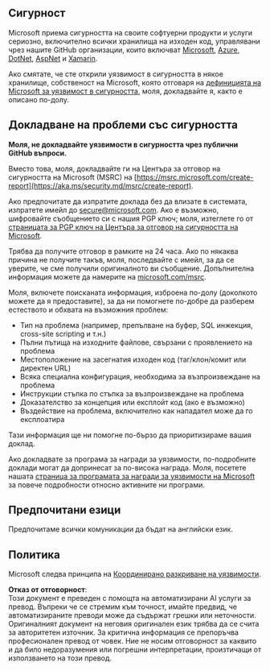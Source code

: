 ## Сигурност

Microsoft приема сигурността на своите софтуерни продукти и услуги сериозно, включително всички хранилища на изходен код, управлявани чрез нашите GitHub организации, които включват [Microsoft](https://github.com/Microsoft), [Azure](https://github.com/Azure), [DotNet](https://github.com/dotnet), [AspNet](https://github.com/aspnet) и [Xamarin](https://github.com/xamarin).

Ако смятате, че сте открили уязвимост в сигурността в някое хранилище, собственост на Microsoft, която отговаря на [дефиницията на Microsoft за уязвимост в сигурността](https://aka.ms/security.md/definition), моля, докладвайте я, както е описано по-долу.

## Докладване на проблеми със сигурността

**Моля, не докладвайте уязвимости в сигурността чрез публични GitHub въпроси.**

Вместо това, моля, докладвайте ги на Центъра за отговор на сигурността на Microsoft (MSRC) на [https://msrc.microsoft.com/create-report](https://aka.ms/security.md/msrc/create-report).

Ако предпочитате да изпратите доклада без да влизате в системата, изпратете имейл до [secure@microsoft.com](mailto:secure@microsoft.com). Ако е възможно, шифровайте съобщението си с нашия PGP ключ; моля, изтеглете го от [страницата за PGP ключ на Центъра за отговор на сигурността на Microsoft](https://aka.ms/security.md/msrc/pgp).

Трябва да получите отговор в рамките на 24 часа. Ако по някаква причина не получите такъв, моля, последвайте с имейл, за да се уверите, че сме получили оригиналното ви съобщение. Допълнителна информация можете да намерите на [microsoft.com/msrc](https://www.microsoft.com/msrc). 

Моля, включете поисканата информация, изброена по-долу (доколкото можете да я предоставите), за да ни помогнете по-добре да разберем естеството и обхвата на възможния проблем:

  * Тип на проблема (например, препълване на буфер, SQL инжекция, cross-site scripting и т.н.)
  * Пълни пътища на изходните файлове, свързани с проявлението на проблема
  * Местоположение на засегнатия изходен код (таг/клон/комит или директен URL)
  * Всяка специална конфигурация, необходима за възпроизвеждане на проблема
  * Инструкции стъпка по стъпка за възпроизвеждане на проблема
  * Доказателство за концепция или експлойт код (ако е възможно)
  * Въздействие на проблема, включително как нападател може да го експлоатира

Тази информация ще ни помогне по-бързо да приоритизираме вашия доклад.

Ако докладвате за програма за награди за уязвимости, по-подробните доклади могат да допринесат за по-висока награда. Моля, посетете нашата [страница за програмата за награди за уязвимости на Microsoft](https://aka.ms/security.md/msrc/bounty) за повече подробности относно активните ни програми.

## Предпочитани езици

Предпочитаме всички комуникации да бъдат на английски език.

## Политика

Microsoft следва принципа на [Координирано разкриване на уязвимости](https://aka.ms/security.md/cvd).

**Отказ от отговорност**:  
Този документ е преведен с помощта на автоматизирани AI услуги за превод. Въпреки че се стремим към точност, имайте предвид, че автоматизираните преводи може да съдържат грешки или неточности. Оригиналният документ на неговия оригинален език трябва да се счита за авторитетен източник. За критична информация се препоръчва професионален превод от човек. Ние не носим отговорност за каквито и да било недоразумения или погрешни интерпретации, произтичащи от използването на този превод.